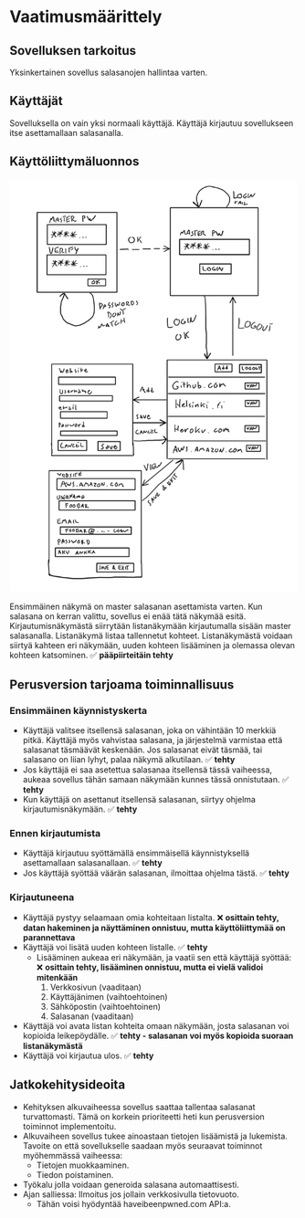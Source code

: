 # Vaatimusmäärittely

## Sovelluksen tarkoitus

Yksinkertainen sovellus salasanojen hallintaa varten.

## Käyttäjät

Sovelluksella on vain yksi normaali käyttäjä. Käyttäjä kirjautuu sovellukseen itse asettamallaan salasanalla.

## Käyttöliittymäluonnos

![user interface](/dokumentaatio/ui.png "user interface")


Ensimmäinen näkymä on master salasanan asettamista varten. Kun salasana on kerran valittu, sovellus ei enää tätä näkymää esitä. Kirjautumisnäkymästä siirrytään listanäkymään kirjautumalla sisään master salasanalla. Listanäkymä listaa tallennetut kohteet. Listanäkymästä voidaan siirtyä kahteen eri näkymään, uuden kohteen lisääminen ja olemassa olevan kohteen katsominen. ✅ **pääpiirteitäin tehty**

## Perusversion tarjoama toiminnallisuus

### Ensimmäinen käynnistyskerta

- Käyttäjä valitsee itsellensä salasanan, joka on vähintään 10 merkkiä pitkä. Käyttäjä myös vahvistaa salasana, ja järjestelmä varmistaa että salasanat täsmäävät keskenään. Jos salasanat eivät täsmää, tai salasano on liian lyhyt, palaa näkymä alkutilaan. ✅ **tehty**
- Jos käyttäjä ei saa asetettua salasanaa itsellensä tässä vaiheessa, aukeaa sovellus tähän samaan näkymään kunnes tässä onnistutaan. ✅ **tehty**
- Kun käyttäjä on asettanut itsellensä salasanan, siirtyy ohjelma kirjautumisnäkymään. ✅ **tehty**

### Ennen kirjautumista

- Käyttäjä kirjautuu syöttämällä ensimmäisellä käynnistyksellä asettamallaan salasanallaan. ✅ **tehty**
- Jos käyttäjä syöttää väärän salasanan, ilmoittaa ohjelma tästä. ✅ **tehty**

### Kirjautuneena

- Käyttäjä pystyy selaamaan omia kohteitaan listalta. ❌ **osittain tehty, datan hakeminen ja näyttäminen onnistuu, mutta käyttöliittymää on parannettava**
- Käyttäjä voi lisätä uuden kohteen listalle. ✅ **tehty**
    - Lisääminen aukeaa eri näkymään, ja vaatii sen että käyttäjä syöttää: ❌ **osittain tehty, lisääminen onnistuu, mutta ei vielä validoi mitenkään**
        1. Verkkosivun (vaaditaan)
        1. Käyttäjänimen (vaihtoehtoinen)
        1. Sähköpostin (vaihtoehtoinen)
        1. Salasanan (vaaditaan)
- Käyttäjä voi avata listan kohteita omaan näkymään, josta salasanan voi kopioida leikepöydälle. ✅ **tehty - salasanan voi myös kopioida suoraan listanäkymästä**
- Käyttäjä voi kirjautua ulos. ✅ **tehty**

## Jatkokehitysideoita

- Kehityksen alkuvaiheessa sovellus saattaa tallentaa salasanat turvattomasti. Tämä on korkein prioriteetti heti kun perusversion toiminnot implementoitu.
- Alkuvaiheen sovellus tukee ainoastaan tietojen lisäämistä ja lukemista. Tavoite on että sovellukselle saadaan myös seuraavat toiminnot myöhemmässä vaiheessa:
    - Tietojen muokkaaminen.
    - Tiedon poistaminen.
- Työkalu jolla voidaan generoida salasana automaattisesti.
- Ajan salliessa: Ilmoitus jos jollain verkkosivulla tietovuoto.
    - Tähän voisi hyödyntää haveibeenpwned.com API:a.